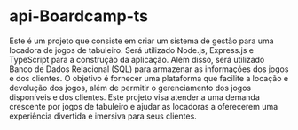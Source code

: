 # api-Boardcamp-ts

Este é um projeto que consiste em criar um sistema de gestão para uma locadora de jogos de tabuleiro. Será utilizado Node.js, Express.js e TypeScript para a construção da aplicação. Além disso, será utilizado Banco de Dados Relacional (SQL) para armazenar as informações dos jogos e dos clientes. O objetivo é fornecer uma plataforma que facilite a locação e devolução dos jogos, além de permitir o gerenciamento dos jogos disponíveis e dos clientes. Este projeto visa atender a uma demanda crescente por jogos de tabuleiro e ajudar as locadoras a oferecerem uma experiência divertida e imersiva para seus clientes.
